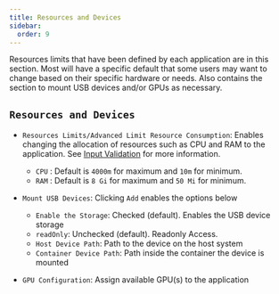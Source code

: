```yaml
---
title: Resources and Devices
sidebar:
  order: 9
---
```


Resources limits that have been defined by each application are in this section. Most will have a specific default that some users may want to change based on their specific hardware or needs. Also contains the section to mount USB devices and/or GPUs as necessary.

## `Resources and Devices`

- `Resources Limits/Advanced Limit Resource Consumption`: Enables changing the allocation of resources such as CPU and RAM to the application. See [Input Validation](/scale/validation) for more information.
  - `CPU` : Default is `4000m` for maximum and `10m` for minimum.
  - `RAM` : Default is `8 Gi` for maximum and `50 Mi` for minimum.
- `Mount USB Devices`: Clicking `Add` enables the options below

  - `Enable the Storage`: Checked (default). Enables the USB device storage
  - `readOnly`: Unchecked (default). Readonly Access.
  - `Host Device Path`: Path to the device on the host system
  - `Container Device Path`: Path inside the container the device is mounted

- `GPU Configuration`: Assign available GPU(s) to the application
